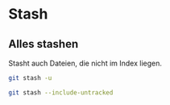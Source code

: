 # Stash

## Alles stashen

Stasht auch Dateien, die nicht im Index liegen.

~~~ sh
git stash -u
~~~

~~~ sh
git stash --include-untracked
~~~
